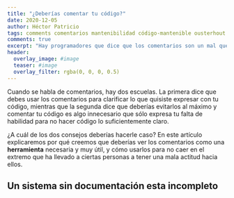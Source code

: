 ```yaml
---
title: "¿Deberías comentar tu código?"
date: 2020-12-05
author: Héctor Patricio
tags: comments comentarios mantenibilidad código-mantenible ousterhout aposd
comments: true
excerpt: "Hay programadores que dice que los comentarios son un mal que se debería evitar al máximo posible. Aquí proponemos lo contrario: usa los comentarios correctamente para crear código mantenible."
header:
  overlay_image: #image
  teaser: #image
  overlay_filter: rgba(0, 0, 0, 0.5)
---
```


Cuando se habla de comentarios, hay dos escuelas. La primera dice que debes usar los comentarios para clarificar lo que quisiste expresar con tu código, mientras que la segunda dice que deberías evitarlos al máximo y comentar tu código es algo innecesario que sólo expresa tu falta de habilidad para no hacer código lo suficientemente claro.

¿A cuál de los dos consejos deberías hacerle caso? En este artículo explicaremos por qué creemos que deberías ver los comentarios como una **herramienta** necesaria y muy útil, y cómo usarlos para no caer en el extremo que ha llevado a ciertas personas a tener una mala actitud hacia ellos.

## Un sistema  sin documentación esta incompleto